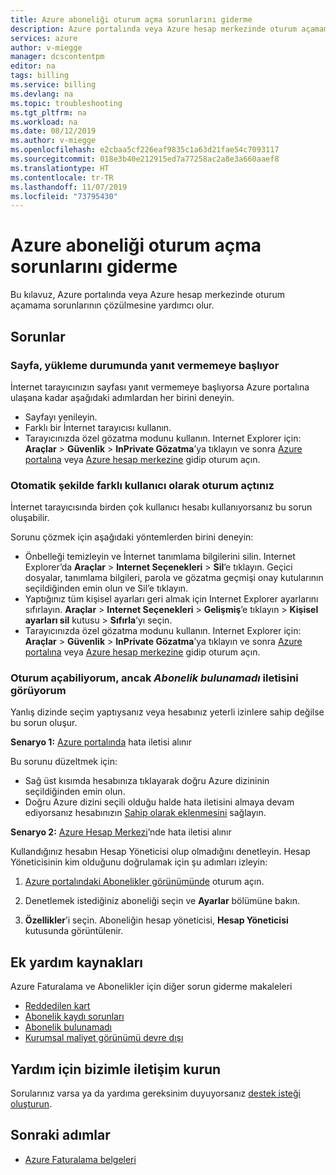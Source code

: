 ```yaml
---
title: Azure aboneliği oturum açma sorunlarını giderme
description: Azure portalında veya Azure hesap merkezinde oturum açamama sorunlarının çözülmesine yardımcı olur.
services: azure
author: v-miegge
manager: dcscontentpm
editor: na
tags: billing
ms.service: billing
ms.devlang: na
ms.topic: troubleshooting
ms.tgt_pltfrm: na
ms.workload: na
ms.date: 08/12/2019
ms.author: v-miegge
ms.openlocfilehash: e2cbaa5cf226eaf9835c1a63d21fae54c7093117
ms.sourcegitcommit: 018e3b40e212915ed7a77258ac2a8e3a660aaef8
ms.translationtype: HT
ms.contentlocale: tr-TR
ms.lasthandoff: 11/07/2019
ms.locfileid: "73795430"
---
```

# <a name="troubleshoot-azure-subscription-sign-in-issues"></a>Azure aboneliği oturum açma sorunlarını giderme

Bu kılavuz, Azure portalında veya Azure hesap merkezinde oturum açamama sorunlarının çözülmesine yardımcı olur. 

## <a name="issues"></a>Sorunlar

### <a name="page-hangs-in-the-loading-status"></a>Sayfa, yükleme durumunda yanıt vermemeye başlıyor

İnternet tarayıcınızın sayfası yanıt vermemeye başlıyorsa Azure portalına ulaşana kadar aşağıdaki adımlardan her birini deneyin.

- Sayfayı yenileyin.
- Farklı bir İnternet tarayıcısı kullanın.
- Tarayıcınızda özel gözatma modunu kullanın. Internet Explorer için: **Araçlar** > **Güvenlik** > **InPrivate Gözatma**’ya tıklayın ve sonra [Azure portalına](https://portal.azure.com/) veya [Azure hesap merkezine](https://account.azure.com/Subscriptions) gidip oturum açın.

### <a name="you-are-automatically-signed-in-as-a-different-user"></a>Otomatik şekilde farklı kullanıcı olarak oturum açtınız

İnternet tarayıcısında birden çok kullanıcı hesabı kullanıyorsanız bu sorun oluşabilir.

Sorunu çözmek için aşağıdaki yöntemlerden birini deneyin:

- Önbelleği temizleyin ve İnternet tanımlama bilgilerini silin. Internet Explorer’da **Araçlar** > **Internet Seçenekleri** > **Sil**’e tıklayın. Geçici dosyalar, tanımlama bilgileri, parola ve gözatma geçmişi onay kutularının seçildiğinden emin olun ve Sil’e tıklayın.
- Yaptığınız tüm kişisel ayarları geri almak için Internet Explorer ayarlarını sıfırlayın. **Araçlar** > **Internet Seçenekleri** > **Gelişmiş**’e tıklayın > **Kişisel ayarları sil** kutusu > **Sıfırla**’yı seçin.
- Tarayıcınızda özel gözatma modunu kullanın. Internet Explorer için:  **Araçlar** > **Güvenlik** > **InPrivate Gözatma**’ya tıklayın ve sonra [Azure portalına](https://portal.azure.com/) veya [Azure hesap merkezine](https://account.azure.com/Subscriptions) gidip oturum açın.

### <a name="i-can-sign-in-but-i-see-no-subscriptions-found"></a>Oturum açabiliyorum, ancak *Abonelik bulunamadı* iletisini görüyorum

Yanlış dizinde seçim yaptıysanız veya hesabınız yeterli izinlere sahip değilse bu sorun oluşur.

**Senaryo 1:** [Azure portalında](https://portal.azure.com/) hata iletisi alınır

Bu sorunu düzeltmek için:

- Sağ üst kısımda hesabınıza tıklayarak doğru Azure dizininin seçildiğinden emin olun.
- Doğru Azure dizini seçili olduğu halde hata iletisini almaya devam ediyorsanız hesabınızın [Sahip olarak eklenmesini](billing-add-change-azure-subscription-administrator.md) sağlayın.

**Senaryo 2:** [Azure Hesap Merkezi](https://account.windowsazure.com/Subscriptions)’nde hata iletisi alınır

Kullandığınız hesabın Hesap Yöneticisi olup olmadığını denetleyin. Hesap Yöneticisinin kim olduğunu doğrulamak için şu adımları izleyin:

1. [Azure portalındaki Abonelikler görünümünde](https://portal.azure.com/#blade/Microsoft_Azure_Billing/SubscriptionsBlade) oturum açın.

2. Denetlemek istediğiniz aboneliği seçin ve **Ayarlar** bölümüne bakın.

3. **Özellikler**’i seçin. Aboneliğin hesap yöneticisi, **Hesap Yöneticisi** kutusunda görüntülenir.

## <a name="additional-help-resources"></a>Ek yardım kaynakları

Azure Faturalama ve Abonelikler için diğer sorun giderme makaleleri

- [Reddedilen kart](billing-troubleshoot-declined-card.md)
- [Abonelik kaydı sorunları](billing-troubleshoot-azure-sign-up.md)
- [Abonelik bulunamadı](billing-no-subscriptions-found.md)
- [Kurumsal maliyet görünümü devre dışı](billing-enterprise-mgmt-grp-troubleshoot-cost-view.md)

## <a name="contact-us-for-help"></a>Yardım için bizimle iletişim kurun

Sorularınız varsa ya da yardıma gereksinim duyuyorsanız [destek isteği oluşturun](https://ms.portal.azure.com/#blade/Microsoft_Azure_Support/HelpAndSupportBlade/newsupportrequest).

## <a name="next-steps"></a>Sonraki adımlar

- [Azure Faturalama belgeleri](index.md)
